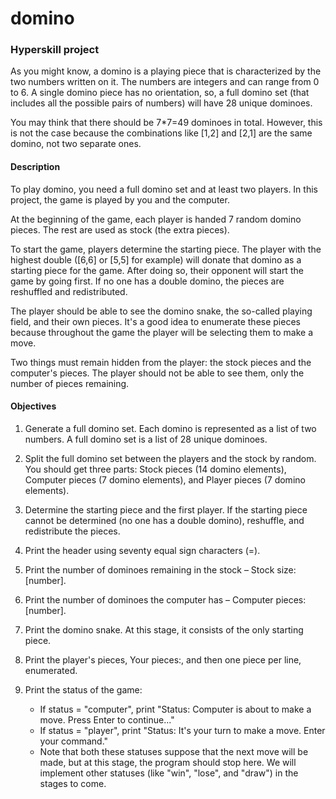 # domino
### Hyperskill project

As you might know, a domino is a playing piece that is characterized by the two numbers written on it. The numbers are integers and can range from 0 to 6. A single domino piece has no orientation, so, a full domino set (that includes all the possible pairs of numbers) will have 28 unique dominoes.

You may think that there should be 7*7=49 dominoes in total. However, this is not the case because the combinations like [1,2] and [2,1] are the same domino, not two separate ones.

#### Description
To play domino, you need a full domino set and at least two players. In this project, the game is played by you and the computer.

At the beginning of the game, each player is handed 7 random domino pieces. The rest are used as stock (the extra pieces).

To start the game, players determine the starting piece. The player with the highest double ([6,6] or [5,5] for example) will donate that domino as a starting piece for the game. After doing so, their opponent will start the game by going first. If no one has a double domino, the pieces are reshuffled and redistributed.

The player should be able to see the domino snake, the so-called playing field, and their own pieces. It's a good idea to enumerate these pieces because throughout the game the player will be selecting them to make a move.

Two things must remain hidden from the player: the stock pieces and the computer's pieces. The player should not be able to see them, only the number of pieces remaining.

#### Objectives
1. Generate a full domino set. Each domino is represented as a list of two numbers. A full domino set is a list of 28 unique dominoes.
2. Split the full domino set between the players and the stock by random. You should get three parts: Stock pieces (14 domino elements), Computer pieces (7 domino elements), and Player pieces (7 domino elements).
3. Determine the starting piece and the first player. If the starting piece cannot be determined (no one has a double domino), reshuffle, and redistribute the pieces.

4. Print the header using seventy equal sign characters (=).
5. Print the number of dominoes remaining in the stock – Stock size: [number].
6. Print the number of dominoes the computer has – Computer pieces: [number].
7. Print the domino snake. At this stage, it consists of the only starting piece.
8. Print the player's pieces, Your pieces:, and then one piece per line, enumerated.
9. Print the status of the game:
    - If status = "computer", print "Status: Computer is about to make a move. Press Enter to continue..."
    - If status = "player", print "Status: It's your turn to make a move. Enter your command."
    - Note that both these statuses suppose that the next move will be made, but at this stage, the program should stop here. We will implement other statuses (like "win", "lose", and "draw") in the stages to come.
